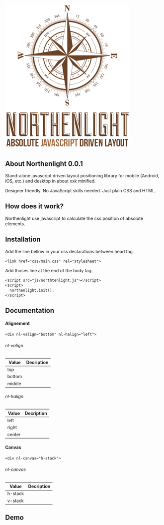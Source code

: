 ![Alt text](/logo.png?raw=true "Northenlight")
============
## About Northenlight 0.0.1
Stand-alone javascript driven layout positioning library for mobile (Android, iOS, etc.) and desktop in about xxk minified.

Designer friendly. No JavaScript skills needed. Just plain CSS and HTML.

## How does it work?
Northenlight use javascript to calculate the css position of absolute elements.

## Installation

Add the line bellow in your css declarations between head tag.
```
<link href="css/main.css" rel="stylesheet">
```

Add thoses line at the end of the body tag.
```
<script src="js/northtenlight.js"></script>
<script>
  northenlight.init();
</script>
```
## Documentation
#### Alignement
```
<div nl-valign="bottom" nl-halign="left">
```
###### nl-valign
| Value   | Decription |
|---------|------------|
| top     |            |
| bottom  |            |
| middle  |            |

###### nl-halign
| Value   | Decription |
|---------|------------|
| left    |            |
| right   |            |
| center  |            |

#### Canvas
```
<div nl-canvas="h-stack">
```
###### nl-canvas
| Value   | Decription |
|---------|------------|
| h-stack |            |
| v-stack |            |


## Demo
